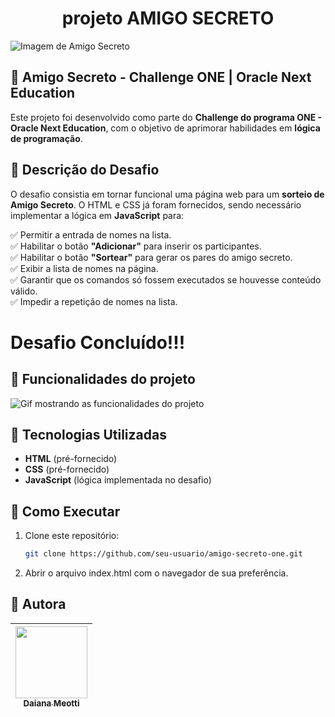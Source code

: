<h1 align="center"> projeto AMIGO SECRETO </h1>

![Imagem de Amigo Secreto](https://github.com/user-attachments/assets/48c8d9ec-d26e-4a9f-a486-6a242e649454)

## 🎁 Amigo Secreto - Challenge ONE | Oracle Next Education 

Este projeto foi desenvolvido como parte do **Challenge do programa ONE - Oracle Next Education**, com o objetivo de aprimorar habilidades em **lógica de programação**.  


## 📌 Descrição do Desafio  

O desafio consistia em tornar funcional uma página web para um **sorteio de Amigo Secreto**. O HTML e CSS já foram fornecidos, sendo necessário implementar a lógica em **JavaScript** para:  

✅ Permitir a entrada de nomes na lista.  
✅ Habilitar o botão **"Adicionar"** para inserir os participantes.  
✅ Habilitar o botão **"Sortear"** para gerar os pares do amigo secreto.  
✅ Exibir a lista de nomes na página.  
✅ Garantir que os comandos só fossem executados se houvesse conteúdo válido.  
✅ Impedir a repetição de nomes na lista.  


# Desafio Concluído!!!


## :hammer: Funcionalidades do projeto
![Gif mostrando as funcionalidades do projeto](https://github.com/user-attachments/assets/5bf97143-a312-4f39-92b4-8f559f699015)


## 🚀 Tecnologias Utilizadas  

- **HTML** (pré-fornecido)  
- **CSS** (pré-fornecido)  
- **JavaScript** (lógica implementada no desafio)  


## 🎯 Como Executar  

1. Clone este repositório:  
   ```sh
   git clone https://github.com/seu-usuario/amigo-secreto-one.git
2. Abrir o arquivo index.html com o navegador de sua preferência.


## 👤 Autora  

| [<img loading="lazy" src="https://avatars.githubusercontent.com/u/88205712?v=4" width=115><br><sub>Daiana Meotti</sub>](https://github.com/DaiMeotti) |  
| :---: |
